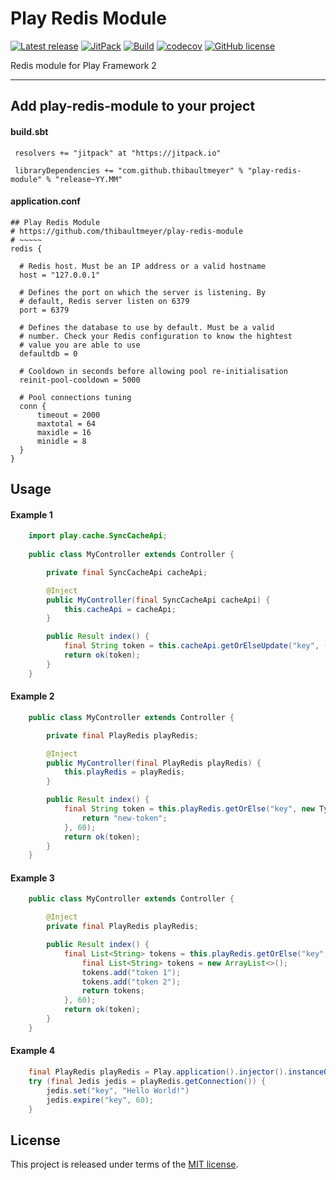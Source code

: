 # Play Redis Module


[![Latest release](https://img.shields.io/badge/latest_release-20.11-orange.svg)](https://github.com/thibaultmeyer/play-redis-module/releases)
[![JitPack](https://jitpack.io/v/thibaultmeyer/play-redis-module.svg)](https://jitpack.io/#thibaultmeyer/play-redis-module)
[![Build](https://api.travis-ci.org/thibaultmeyer/play-redis-module.svg)](https://travis-ci.org/thibaultmeyer/play-redis-module)
[![codecov](https://codecov.io/gh/thibaultmeyer/play-redis-module/branch/develop/graph/badge.svg)](https://codecov.io/gh/thibaultmeyer/play-redis-module)
[![GitHub license](https://img.shields.io/badge/license-MIT-blue.svg)](https://raw.githubusercontent.com/thibaultmeyer/play-redis-module/master/LICENSE)

Redis module for Play Framework 2
*****

## Add play-redis-module to your project

#### build.sbt

     resolvers += "jitpack" at "https://jitpack.io"

     libraryDependencies += "com.github.thibaultmeyer" % "play-redis-module" % "release~YY.MM"


#### application.conf

    ## Play Redis Module
    # https://github.com/thibaultmeyer/play-redis-module
    # ~~~~~
    redis {

      # Redis host. Must be an IP address or a valid hostname
      host = "127.0.0.1"

      # Defines the port on which the server is listening. By
      # default, Redis server listen on 6379
      port = 6379

      # Defines the database to use by default. Must be a valid
      # number. Check your Redis configuration to know the hightest
      # value you are able to use
      defaultdb = 0
      
      # Cooldown in seconds before allowing pool re-initialisation
      reinit-pool-cooldown = 5000

      # Pool connections tuning
      conn {
          timeout = 2000
          maxtotal = 64
          maxidle = 16
          minidle = 8
      }
    }



## Usage

#### Example 1

```java
    import play.cache.SyncCacheApi;
    
    public class MyController extends Controller {

        private final SyncCacheApi cacheApi;

        @Inject
        public MyController(final SyncCacheApi cacheApi) {
            this.cacheApi = cacheApi;
        }

        public Result index() {
            final String token = this.cacheApi.getOrElseUpdate("key", () -> "new-token", 60);
            return ok(token);
        }
    }
```

#### Example 2

```java
    public class MyController extends Controller {

        private final PlayRedis playRedis;

        @Inject
        public MyController(final PlayRedis playRedis) {
            this.playRedis = playRedis;
        }

        public Result index() {
            final String token = this.playRedis.getOrElse("key", new TypeReference<String>() {}, () -> {
                return "new-token";
            }, 60);
            return ok(token);
        }
    }
```


#### Example 3

```java
    public class MyController extends Controller {

        @Inject
        private final PlayRedis playRedis;

        public Result index() {
            final List<String> tokens = this.playRedis.getOrElse("key", new TypeReference<List<String>>() {}, () -> {
                final List<String> tokens = new ArrayList<>();
                tokens.add("token 1");
                tokens.add("token 2");
                return tokens;
            }, 60);
            return ok(token);
        }
    }
```


#### Example 4

```java
    final PlayRedis playRedis = Play.application().injector().instanceOf(PlayRedis.class);
    try (final Jedis jedis = playRedis.getConnection()) {
        jedis.set("key", "Hello World!")
        jedis.expire("key", 60);
    }
```



## License
This project is released under terms of the [MIT license](https://raw.githubusercontent.com/thibaultmeyer/play-redis-module/master/LICENSE).
